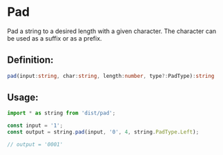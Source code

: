# Pad

Pad a string to a desired length with a given character. The character can be used as a suffix or as a prefix.

## Definition:
```typescript
pad(input:string, char:string, length:number, type?:PadType):string
```

## Usage:
```javascript
import * as string from 'dist/pad';

const input = '1';
const output = string.pad(input, '0', 4, string.PadType.Left);

// output = '0001'
```
